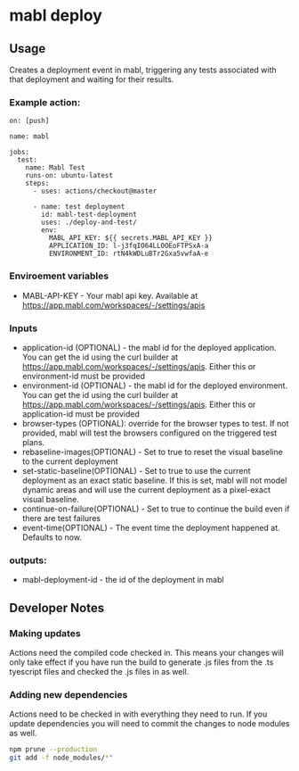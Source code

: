 # mabl deploy

## Usage

Creates a deployment event in mabl, triggering any tests associated with that
deployment and waiting for their results.

### Example action:

```
on: [push]

name: mabl

jobs:
  test:
    name: Mabl Test
    runs-on: ubuntu-latest
    steps:
      - uses: actions/checkout@master

      - name: test deployment
        id: mabl-test-deployment
        uses: ./deploy-and-test/
        env:
          MABL_API_KEY: ${{ secrets.MABL_API_KEY }}
          APPLICATION_ID: l-j3fqIO64LLOOEoFTPSxA-a
          ENVIRONMENT_ID: rtN4kWDLuBTr2Gxa5vwfaA-e
```

### Enviroement variables

- MABL-API-KEY - Your mabl api key. Available at
  https://app.mabl.com/workspaces/-/settings/apis

### Inputs

- application-id (OPTIONAL) - the mabl id for the deployed application. You can
  get the id using the curl builder at
  https://app.mabl.com/workspaces/-/settings/apis. Either this or environment-id
  must be provided
- environment-id (OPTIONAL) - the mabl id for the deployed environment. You can
  get the id using the curl builder at
  https://app.mabl.com/workspaces/-/settings/apis. Either this or application-id
  must be provided
- browser-types (OPTIONAL): override for the browser types to test. If not
  provided, mabl will test the browsers configured on the triggered test plans.
- rebaseline-images(OPTIONAL) - Set to true to reset the visual baseline to the
  current deployment
- set-static-baseline(OPTIONAL) - Set to true to use the current deployment as
  an exact static baseline. If this is set, mabl will not model dynamic areas
  and will use the current deployment as a pixel-exact visual baseline.
- continue-on-failure(OPTIONAL) - Set to true to continue the build even if
  there are test failures
- event-time(OPTIONAL) - The event time the deployment happened at. Defaults to
  now.

### outputs:

- mabl-deployment-id - the id of the deployment in mabl

## Developer Notes

### Making updates

Actions need the compiled code checked in. This means your changes will only
take effect if you have run the build to generate .js files from the .ts
tyescript files and checked the .js files in as well.

### Adding new dependencies

Actions need to be checked in with everything they need to run. If you update
dependencies you will need to commit the changes to node modules as well.

```bash
npm prune --production
git add -f node_modules/*"
```
